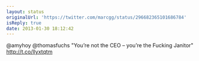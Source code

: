 ```yaml
---
layout: status
originalUrl: 'https://twitter.com/marcgg/status/296682365101686784'
isReply: true
date: 2013-01-30 18:12:42
---
```


@amyhoy @thomasfuchs "You’re not the CEO – you’re the Fucking Janitor" http://t.co/llyxtqtm
